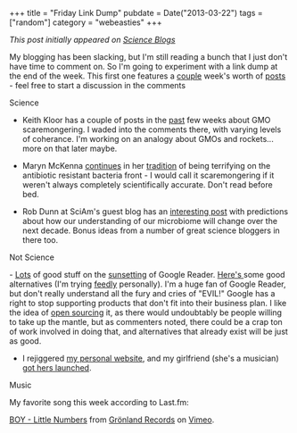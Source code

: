 +++
title = "Friday Link Dump"
pubdate = Date("2013-03-22")
tags = ["random"]
category = "webeasties"
+++

_This post initially appeared on [Science Blogs](http://scienceblogs.com/webeasties)_

My blogging has been slacking, but I'm still reading a bunch that I just don't have time to comment on. So I'm going to experiment with a link dump at the end of the week. This first one features a [couple](http://blogs.discovermagazine.com/collideascape/2013/03/08/a-rebuttal/#.UUjTvFt4bu0) week's worth of [posts](http://blogs.discovermagazine.com/collideascape/2013/03/11/the-real-seeds-of-deception/) - feel free to start a discussion in the comments

Science

- Keith Kloor has a couple of posts in the [past](http://blogs.discovermagazine.com/collideascape/2013/03/17/the-anti-gmo-movements-clever-marketing-gimmick/) few weeks about GMO scaremongering. I waded into the comments there, with varying levels of coherance. I'm working on an analogy about GMOs and rockets... more on that later maybe.

- Maryn McKenna [continues](http://www.wired.com/wiredscience/2013/03/uk-cmo-report/) in her [tradition](http://www.wired.com/wiredscience/2013/03/cre-cdc/) of being terrifying on the antibiotic resistant bacteria front - I would call it scaremongering if it weren't always completely scientifically accurate. Don't read before bed.

- Rob Dunn at SciAm's guest blog has an [interesting post](http://blogs.scientificamerican.com/guest-blog/2013/03/19/ten-predictions-on-the-future-of-your-microbial-health/) with predictions about how our understanding of our microbiome will change over the next decade. Bonus ideas from a number of great science bloggers in there too.

Not Science

- [Lots](http://arstechnica.com/business/2013/03/google-reader-will-rise-again-as-part-of-google/) of good stuff on the [sunsetting](http://googlereader.blogspot.com/2013/03/powering-down-google-reader.html) of Google Reader. [Here's ](http://www.extremetech.com/computing/101011-6-google-reader-replacements)some good alternatives (I'm trying [feedly](feedly.com) personally). I'm a huge fan of Google Reader, but don't really understand all the fury and cries of "EVIL!" Google has a right to stop supporting products that don't fit into their business plan. I like the idea of [open sourcing](https://plus.google.com/+TimOReilly/posts/9798Knrheh4) it, as there would undoubtably be people willing to take up the mantle, but as commenters noted, there could be a crap ton of work involved in doing that, and alternatives that already exist will be just as good.

- I rejiggered [my personal website](http://www.kevinbonham.com), and my girlfriend (she's a musician) [got hers launched](http://www.rachelrynick.com).

Music

My favorite song this week according to Last.fm:

[BOY - Little Numbers](http://vimeo.com/27190020) from [Grönland Records](http://vimeo.com/user4216968) on [Vimeo](http://vimeo.com).
 

      
  
